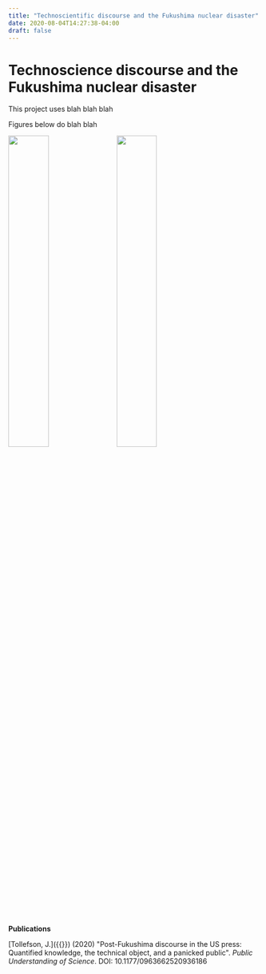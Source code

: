 ```yaml
---
title: "Technoscientific discourse and the Fukushima nuclear disaster"
date: 2020-08-04T14:27:38-04:00
draft: false
---
```

# Technoscience discourse and the Fukushima nuclear disaster

This project uses blah blah blah

Figures below do blah blah

<a href="/images/fukushima_national.jpg"><img src="/images/fukushima_national.jpg" style="float: left; width: 40%; margin-right: 3%; margin-bottom: 0.5em;">
<a href="/images/fukushima_local.jpg"><img src="/images/fukushima_local.jpg" style="float: left; width: 40%; margin-right: 3%; margin-bottom: 0.5em;">
<p style="clear: both;">
</a>

**Publications**

[Tollefson, J.]({{<ref fukushima_paper.md>}}) (2020) "Post-Fukushima discourse in the US press: Quantified knowledge, the technical object, and a panicked public". _Public Understanding of Science_. DOI: 10.1177/0963662520936186
